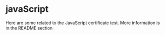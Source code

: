 # javaScript
Here are some related to the JavaScript certificate test. More information is in the README section
